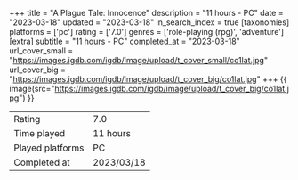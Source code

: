 +++
title = "A Plague Tale: Innocence"
description = "11 hours - PC"
date = "2023-03-18"
updated = "2023-03-18"
in_search_index = true
[taxonomies]
platforms = ['pc']
rating = ['7.0']
genres = ['role-playing (rpg)', 'adventure']
[extra]
subtitle = "11 hours - PC"
completed_at = "2023-03-18"
url_cover_small = "https://images.igdb.com/igdb/image/upload/t_cover_small/co1lat.jpg"
url_cover_big = "https://images.igdb.com/igdb/image/upload/t_cover_big/co1lat.jpg"
+++
{{ image(src="https://images.igdb.com/igdb/image/upload/t_cover_big/co1lat.jpg") }}

|              |            |
| ------------ | ---------- |
| Rating       | 7.0 |
| Time played  | 11 hours |
| Played platforms    | PC |
| Completed at | 2023/03/18 |

